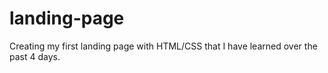 # landing-page
Creating my first landing page with HTML/CSS that I have learned over the past 4 days. 
